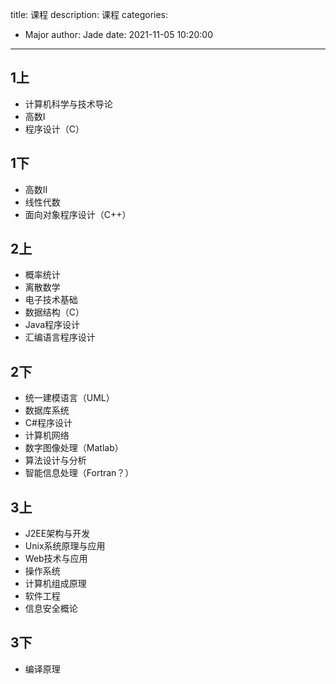 title: 课程
description: 课程
categories: 
  - Major 
author: Jade
date: 2021-11-05 10:20:00
---

## 1上
- 计算机科学与技术导论
- 高数Ⅰ
- 程序设计（C）

## 1下
- 高数Ⅱ
- 线性代数
- 面向对象程序设计（C++）

## 2上
- 概率统计
- 离散数学
- 电子技术基础
- 数据结构（C）
- Java程序设计
- 汇编语言程序设计

## 2下
- 统一建模语言（UML）
- 数据库系统
- C#程序设计
- 计算机网络
- 数字图像处理（Matlab）
- 算法设计与分析
- 智能信息处理（Fortran？）

## 3上
- J2EE架构与开发
- Unix系统原理与应用
- Web技术与应用
- 操作系统
- 计算机组成原理
- 软件工程
- 信息安全概论

## 3下
- 编译原理